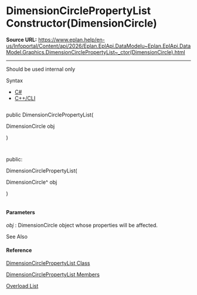 # DimensionCirclePropertyList Constructor(DimensionCircle)

**Source URL:** https://www.eplan.help/en-us/Infoportal/Content/api/2026/Eplan.EplApi.DataModelu~Eplan.EplApi.DataModel.Graphics.DimensionCirclePropertyList~_ctor(DimensionCircle).html

---

Should be used internal only

Syntax

- [C#](#i-syntax-CS)
- [C++/CLI](#i-syntax-CPP2005)

```
```
public DimensionCirclePropertyList( 
   DimensionCircle obj
)
```
```

```
```
public:
DimensionCirclePropertyList( 
   DimensionCircle^ obj
)
```
```

#### Parameters

*obj*
:   DimensionCircle object whose properties will be affected.



See Also

#### Reference

[DimensionCirclePropertyList Class](Eplan.EplApi.DataModelu~Eplan.EplApi.DataModel.Graphics.DimensionCirclePropertyList.html)
  
[DimensionCirclePropertyList Members](Eplan.EplApi.DataModelu~Eplan.EplApi.DataModel.Graphics.DimensionCirclePropertyList_members.html)
  
[Overload List](Eplan.EplApi.DataModelu~Eplan.EplApi.DataModel.Graphics.DimensionCirclePropertyList~_ctor.html)